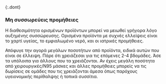{:.dont}

### Μη συσσωρεύεις προμήθειες

Η διαθεσιμότητα ορισμένων προϊόντων μπορεί να μειωθεί γρήγορα λόγο αυξημένης συσσώρευσης. Ορισμένα προϊόντα με συχνές ελλείψεις είναι το χαρτί υγείας, το εμφιαλωμένο νερό, και οι ιατρικές προμήθειες.

Απόφυγε την αγορά μεγάλων ποσοτήτων από προϊόντα, ειδικά αυτών που είναι σε έλλειψη. Πάρε ότι χρειάζεσαι για τις επόμενες 2-4 βδομάδες. Άσε τα υπόλοιπα για άλλους που τα χρειάζονται. Αν έχεις μεγάλη ποσότητα από χειρουργικές/Ν95 μάσκες και άλλες προμήθειες μπορείς να τις δωρίσεις σε ομάδες που τις χρειάζονται άμεσα όπως παρόχους υγειονομικής περίθαλψης ή τοπικά συσσίτια.
